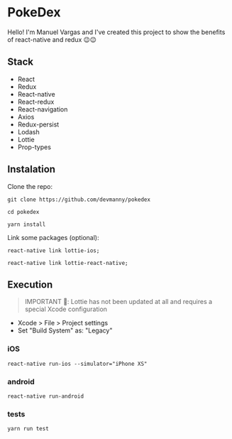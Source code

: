 # PokeDex

Hello! I'm Manuel Vargas and I've created this project to show the benefits of react-native and redux 😉😉

## Stack
- React
- Redux
- React-native
- React-redux
- React-navigation
- Axios
- Redux-persist
- Lodash
- Lottie
- Prop-types

## Instalation

Clone the repo:

`git clone https://github.com/devmanny/pokedex`

`cd pokedex`

`yarn install`


Link some packages (optional):

`react-native link lottie-ios;`

`react-native link lottie-react-native;`

## Execution

> IMPORTANT 🚨: Lottie has not been updated at all and requires a special Xcode configuration

-  Xcode > File > Project settings 
- Set "Build System" as: "Legacy" 

### iOS
`react-native run-ios --simulator="iPhone XS"`

### android
`react-native run-android`

### tests

`yarn run test`



